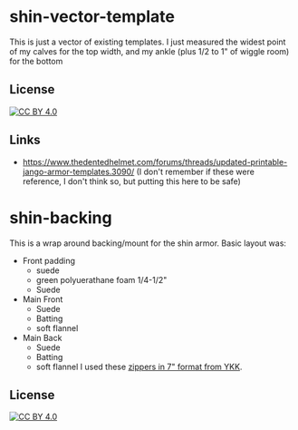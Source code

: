 # shin-vector-template
This is just a vector of existing templates. I just measured the widest point of my calves for the top width, and my ankle (plus 1/2 to 1" of wiggle room) for the bottom

## License
[![CC BY 4.0][cc-by-image]][cc-by]

[cc-by]: http://creativecommons.org/licenses/by/4.0/
[cc-by-image]: https://i.creativecommons.org/l/by/4.0/88x31.png
[cc-by-shield]: https://img.shields.io/badge/License-CC%20BY%204.0-lightgrey.svg

## Links
- https://www.thedentedhelmet.com/forums/threads/updated-printable-jango-armor-templates.3090/ (I don't remember if these were reference, I don't think so, but putting this here to be safe)

# shin-backing
This is a wrap around backing/mount for the shin armor. 
Basic layout was:
- Front padding
    - suede
    - green polyuerathane foam 1/4-1/2"
    - Suede
- Main Front
    - Suede
    - Batting
    - soft flannel
- Main Back
    - Suede
    - Batting
    - soft flannel
I used these [zippers in 7" format from YKK](https://www.ebay.com/itm/352572545032).

## License
[![CC BY 4.0][cc-by-image]][cc-by]

[cc-by]: http://creativecommons.org/licenses/by/4.0/
[cc-by-image]: https://i.creativecommons.org/l/by/4.0/88x31.png
[cc-by-shield]: https://img.shields.io/badge/License-CC%20BY%204.0-lightgrey.svg
